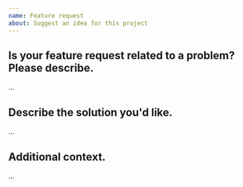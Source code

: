 ```yaml
---
name: Feature request
about: Suggest an idea for this project
---
```


## Is your feature request related to a problem? Please describe.

…

## Describe the solution you'd like.

…

## Additional context.

…
